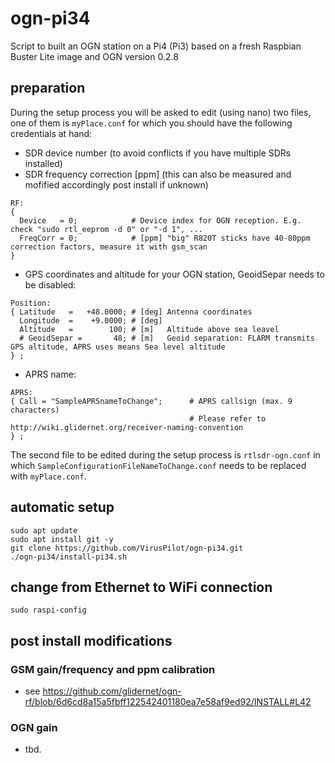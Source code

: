 # ogn-pi34
Script to built an OGN station on a Pi4 (Pi3) based on a fresh Raspbian Buster Lite image and OGN version 0.2.8

## preparation
During the setup process you will be asked to edit (using nano) two files, one of them is `myPlace.conf` for which you should have the following credentials at hand:
- SDR device number (to avoid conflicts if you have multiple SDRs installed)
- SDR frequency correction [ppm] (this can also be measured and mofified accordingly post install if unknown)
```
RF:
{
  Device   = 0;            # Device index for OGN reception. E.g. check "sudo rtl_eeprom -d 0" or "-d 1", ...
  FreqCorr = 0;            # [ppm] "big" R820T sticks have 40-80ppm correction factors, measure it with gsm_scan
}
```
- GPS coordinates and altitude for your OGN station, GeoidSepar needs to be disabled:
```
Position:
{ Latitude   =   +48.0000; # [deg] Antenna coordinates
  Longitude  =    +9.0000; # [deg]
  Altitude   =        100; # [m]   Altitude above sea leavel
  # GeoidSepar =       48; # [m]   Geoid separation: FLARM transmits GPS altitude, APRS uses means Sea level altitude
} ;
```
- APRS name:
```
APRS:
{ Call = "SampleAPRSnameToChange";      # APRS callsign (max. 9 characters)
                                        # Please refer to http://wiki.glidernet.org/receiver-naming-convention
} ;
```

The second file to be edited during the setup process is `rtlsdr-ogn.conf` in which `SampleConfigurationFileNameToChange.conf` needs to be replaced with `myPlace.conf`.

## automatic setup
```
sudo apt update
sudo apt install git -y
git clone https://github.com/VirusPilot/ogn-pi34.git
./ogn-pi34/install-pi34.sh
```
## change from Ethernet to WiFi connection
```
sudo raspi-config
```
## post install modifications
### GSM gain/frequency and ppm calibration
- see https://github.com/glidernet/ogn-rf/blob/6d6cd8a15a5fbff122542401180ea7e58af9ed92/INSTALL#L42
### OGN gain
- tbd.
